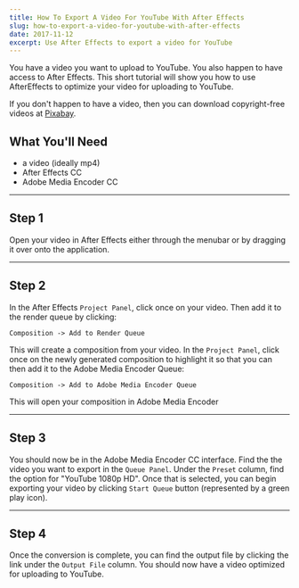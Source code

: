 ```yaml
---
title: How To Export A Video For YouTube With After Effects
slug: how-to-export-a-video-for-youtube-with-after-effects
date: 2017-11-12
excerpt: Use After Effects to export a video for YouTube
---
```


You have a video you want to upload to YouTube. You also happen to have access to After Effects. This short tutorial will show you how to use AfterEffects to optimize your video for uploading to YouTube.

If you don't happen to have a video, then you can download copyright-free videos at [Pixabay](https://pixabay.com/videos/).

## What You'll Need

- a video (ideally mp4)
- After Effects CC
- Adobe Media Encoder CC

---

## Step 1

Open your video in After Effects either through the menubar or by dragging it over onto the application.

---

## Step 2

In the After Effects `Project Panel`, click once on your video. Then add it to the render queue by clicking: 

```
Composition -> Add to Render Queue
```

This will create a composition from your video. In the `Project Panel`, click once on the newly generated composition to highlight it so that you can then add it to the Adobe Media Encoder Queue:

```
Composition -> Add to Adobe Media Encoder Queue
``` 

This will open your composition in Adobe Media Encoder

---

## Step 3

You should now be in the Adobe Media Encoder CC interface. Find the the video you want to export in the `Queue Panel`. Under the `Preset` column, find the option for "YouTube 1080p HD". Once that is selected, you can begin exporting your video by clicking `Start Queue` button (represented by a green play icon).

---

## Step 4

Once the conversion is complete, you can find the output file by clicking the link under the `Output File` column. You should now have a video optimized for uploading to YouTube.